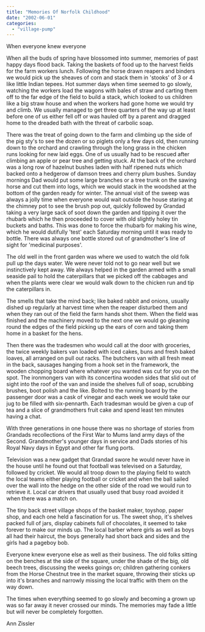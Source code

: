 ```yaml
---
title: "Memories Of Norfolk Childhood"
date: "2002-06-01"
categories: 
  - "village-pump"
---
```


When everyone knew everyone

When all the buds of spring have blossomed into summer, memories of past happy days flood back. Taking the baskets of food up to the harvest fields for the farm workers lunch. Following the horse drawn reapers and binders we would pick up the sheaves of corn and stack them in 'stooks' of 3 or 4 like little Indian tepees. Hot summer days when time seemed to go slowly, watching the workers load the wagons with bales of straw and carting them off to the far edge of the field to build a stack, which looked to us children like a big straw house and when the workers had gone home we would try and climb. We usually managed to get three quarters of the way up at least before one of us either fell off or was hauled off by a parent and dragged home to the dreaded bath with the threat of carbolic soap.

There was the treat of going down to the farm and climbing up the side of the pig sty's to see the dozen or so piglets only a few days old, then running down to the orchard and crawling through the long grass in the chicken runs looking for new laid eggs. One of us usually had to be rescued after climbing an apple or pear tree and getting stuck. At the back of the orchard was a long row of hazelnut bushes laden with half ripened nuts which backed onto a hedgerow of damson trees and cherry plum bushes. Sunday mornings Dad would put some large branches or a tree trunk on the sawing horse and cut them into logs, which we would stack in the woodshed at the bottom of the garden ready for winter. The annual visit of the sweep was always a jolly time when everyone would wait outside the house staring at the chimney pot to see the brush pop out, quickly followed by Grandad taking a very large sack of soot down the garden and tipping it over the rhubarb which he then proceeded to cover with old slightly holey tin buckets and baths. This was done to force the rhubarb for making his wine, which he would dutifully 'test' each Saturday morning until it was ready to bottle. There was always one bottle stored out of grandmother's line of sight for 'medicinal purposes'.

The old well in the front garden was where we used to watch the old folk pull up the days water. We were never told not to go near well but we instinctively kept away. We always helped in the garden armed with a small seaside pail to hold the caterpillars that we picked off the cabbages and when the plants were clear we would walk down to the chicken run and tip the caterpillars in.

The smells that take the mind back; like baked rabbit and onions, usually dished up regularly at harvest time when the reaper disturbed them and when they ran out of the field the farm hands shot them. When the field was finished and the machinery moved to the next one we would go gleaning round the edges of the field picking up the ears of corn and taking them home in a basket for the hens.

Then there was the tradesmen who would call at the door with groceries, the twice weekly bakers van loaded with iced cakes, buns and fresh baked loaves, all arranged on pull out racks. The butchers van with all fresh meat in the back, sausages hanging from a hook set in the framework, the wooden chopping board where whatever you wanted was cut for you on the spot. The ironmongers van with its concertina wooden sides that slid out of sight into the roof of the van and inside the shelves full of soap, scrubbing brushes, boot polish and the like. Bolted to the running board by the passenger door was a cask of vinegar and each week we would take our jug to be filled with six-pennarth. Each tradesman would be given a cup of tea and a slice of grandmothers fruit cake and spend least ten minutes having a chat.

With three generations in one house there was no shortage of stories from Grandads recollections of the First War to Mums land army days of the Second. Grandmother's younger days in service and Dads stories of his Royal Navy days in Egypt and other far flung ports.

Television was a new gadget that Grandad swore he would never have in the house until he found out that football was televised on a Saturday, followed by cricket. We would all troop down to the playing field to watch the local teams either playing football or cricket and when the ball sailed over the wall into the hedge on the other side of the road we would run to retrieve it. Local car drivers that usually used that busy road avoided it when there was a match on.

The tiny back street village shops of the basket maker, toyshop, paper shop, and each one held a fascination for us. The sweet shop, it's shelves packed full of jars, display cabinets full of chocolates, it seemed to take forever to make our minds up. The local barber where girls as well as boys all had their haircut, the boys generally had short back and sides and the girls had a pageboy bob.

Everyone knew everyone else as well as their business. The old folks sitting on the benches at the side of the square, under the shade of the big, old beech trees, discussing the weeks goings on; children gathering conkers from the Horse Chestnut tree in the market square, throwing their sticks up into it's branches and narrowly missing the local traffic with them on the way down.

The times when everything seemed to go slowly and becoming a grown up was so far away it never crossed our minds. The memories may fade a little but will never be completely forgotten.

Ann Zissler
